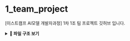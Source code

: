 # 1_team_project
[이스트캠프 AI모델 개발자과정] 1차 1조 팀 프로젝트 깃허브 입니다.

<details> <summary><strong>📁 파일 구조 보기</strong></summary>

📁 1_team_project/ <br>
│ <br>
├── data/                       # 데이터 저장 폴더 <br>
│   ├── raw/                   # 원본 데이터 (CSV, XLS 등)  <br>
│   ├── processed/             # 전처리된 데이터 <br>
│   └── external/              # 캐글 등 외부 참조 데이터 <br>
│ <br>
├── notebooks/                 # 분석 및 실험용 Jupyter 노트북 <br>
│   ├── 01_eda.ipynb           # EDA 및 시각화 <br>
│   ├── 02_preprocessing.ipynb # 데이터 전처리 <br>
│   ├── 03_modeling.ipynb      # 모델링 및 성능 평가 <br>
│   └── 04_visualization.ipynb # 지도 시각화 등 <br>
│ <br>
├── src/                       # 실제 코드 모듈 (함수 단위로 분리) <br>
│   ├── __init__.py <br>
│   ├── preprocess.py          # 전처리 함수 모듈 <br>
│   ├── model.py               # 모델 학습 및 예측 코드 <br>
│   ├── evaluate.py            # 성능 평가 함수 <br>
│   └── map_visualizer.py      # 지도 시각화 함수 <br>
│ <br>
├── outputs/                   # 결과물 저장 <br>
│   ├── figures/               # 시각화 이미지 (heatmap 등) <br>
│   └── reports/               # 결과 보고서, 발표자료 <br>
│ <br>
├── docs/                      # 문서 및 보고서 관련 파일 <br>
│   ├── proposal.md            # 프로젝트 기획안 <br>
│   └── report_final.md        # 최종 결과 리포트 <br>
│ <br>
├── README.md                  # 프로젝트 개요 및 실행 방법 안내 <br>
├── requirements.txt           # 필요한 패키지 목록 <br>
└── .gitignore                 # Git에서 제외할 파일 설정 <br>

</details>
